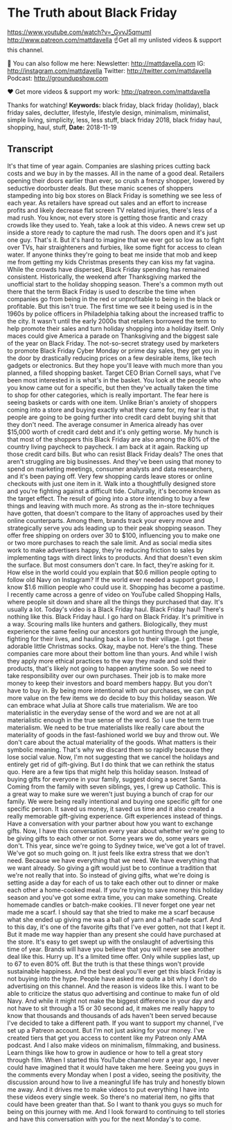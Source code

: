 # The Truth about Black Friday
https://www.youtube.com/watch?v=_GvvJ5qmumI
http://www.patreon.com/mattdavella
☝Get all my unlisted videos & support this channel.

💯 You can also follow me here:
Newsletter:  http://mattdavella.com
IG:  http://instagram.com/mattdavella
Twitter:  http://twitter.com/mattdavella
Podcast:  http://groundupshow.com

❤️ Get more videos & support my work:
http://patreon.com/mattdavella

Thanks for watching!
**Keywords:** black friday, black friday (holiday), black friday sales, declutter, lifestyle, lifestyle design, minimalism, minimalist, simple living, simplicity, less, less stuff, black friday 2018, black friday haul, shopping, haul, stuff, 
**Date:** 2018-11-19

## Transcript
 It's that time of year again. Companies are slashing prices cutting back costs and we buy in by the masses. All in the name of a good deal. Retailers opening their doors earlier than ever, so crush a frenzy shopper, lowered by seductive doorbuster deals. But these manic scenes of shoppers stampeding into big box stores on Black Friday is something we see less of each year. As retailers have spread out sales and an effort to increase profits and likely decrease flat screen TV related injuries, there's less of a mad rush. You know, not every store is getting those frantic and crazy crowds like they used to. Yeah, take a look at this video. A news crew set up inside a store ready to capture the mad rush. The doors open and it's just one guy. That's it. But it's hard to imagine that we ever got so low as to fight over TVs, hair straighteners and furbies, like some fight for access to clean water. If anyone thinks they're going to beat me inside that mob and keep me from getting my kids Christmas presents they can kiss my fat vagina. While the crowds have dispersed, Black Friday spending has remained consistent. Historically, the weekend after Thanksgiving marked the unofficial start to the holiday shopping season. There's a common myth out there that the term Black Friday is used to describe the time when companies go from being in the red or unprofitable to being in the black or profitable. But this isn't true. The first time we see it being used is in the 1960s by police officers in Philadelphia talking about the increased traffic to the city. It wasn't until the early 2000s that retailers borrowed the term to help promote their sales and turn holiday shopping into a holiday itself. Only maces could give America a parade on Thanksgiving and the biggest sale of the year on Black Friday. The not-so-secret strategy used by marketers to promote Black Friday Cyber Monday or prime day sales, they get you in the door by drastically reducing prices on a few desirable items, like tech gadgets or electronics. But they hope you'll leave with much more than you planned, a filled shopping basket. Target CEO Brian Cornell says, what I've been most interested in is what's in the basket. You look at the people who you know came out for a specific, but then they've actually taken the time to shop for other categories, which is really important. The fear here is seeing baskets or cards with one item. Unlike Brian's anxiety of shoppers coming into a store and buying exactly what they came for, my fear is that people are going to be going further into credit card debt buying shit that they don't need. The average consumer in America already has over $15,000 worth of credit card debt and it's only getting worse. My hunch is that most of the shoppers this Black Friday are also among the 80% of the country living paycheck to paycheck. I am back at it again. Racking up those credit card bills. But who can resist Black Friday deals? The ones that aren't struggling are big businesses. And they've been using that money to spend on marketing meetings, consumer analysts and data researchers, and it's been paying off. Very few shopping cards leave stores or online checkouts with just one item in it. Walk into a thoughtfully designed store and you're fighting against a difficult tide. Culturally, it's become known as the target effect. The result of going into a store intending to buy a few things and leaving with much more. As strong as the in-store techniques have gotten, that doesn't compare to the litany of approaches used by their online counterparts. Among them, brands track your every move and strategically serve you ads leading up to their peak shopping season. They offer free shipping on orders over 30 to $100, influencing you to make one or two more purchases to reach the sale limit. And as social media sites work to make advertisers happy, they're reducing friction to sales by implementing tags with direct links to products. And that doesn't even skim the surface. But most consumers don't care. In fact, they're asking for it. How else in the world could you explain that $0.6 million people opting to follow old Navy on Instagram? If the world ever needed a support group, I know $1.6 million people who could use it. Shopping has become a pastime. I recently came across a genre of video on YouTube called Shopping Halls, where people sit down and share all the things they purchased that day. It's usually a lot. Today's video is a Black Friday haul. Black Friday haul! There's nothing like this. Black Friday haul. I go hard on Black Friday. It's primitive in a way. Scouring malls like hunters and gathers. Biologically, they must experience the same feeling our ancestors got hunting through the jungle, fighting for their lives, and hauling back a lion to their village. I got these adorable little Christmas socks. Okay, maybe not. Here's the thing. These companies care more about their bottom line than yours. And while I wish they apply more ethical practices to the way they made and sold their products, that's likely not going to happen anytime soon. So we need to take responsibility over our own purchases. Their job is to make more money to keep their investors and board members happy. But you don't have to buy in. By being more intentional with our purchases, we can put more value on the few items we do decide to buy this holiday season. We can embrace what Julia at Shore calls true materialism. We are too materialistic in the everyday sense of the word and we are not at all materialistic enough in the true sense of the word. So I use the term true materialism. We need to be true materialists like really care about the materiality of goods in the fast-fashioned world we buy and throw out. We don't care about the actual materiality of the goods. What matters is their symbolic meaning. That's why we discard them so rapidly because they lose social value. Now, I'm not suggesting that we cancel the holidays and entirely get rid of gift-giving. But I do think that we can rethink the status quo. Here are a few tips that might help this holiday season. Instead of buying gifts for everyone in your family, suggest doing a secret Santa. Coming from the family with seven siblings, yes, I grew up Catholic. This is a great way to make sure we weren't just buying a bunch of crap for our family. We were being really intentional and buying one specific gift for one specific person. It saved us money, it saved us time and it also created a really memorable gift-giving experience. Gift experiences instead of things. Have a conversation with your partner about how you want to exchange gifts. Now, I have this conversation every year about whether we're going to be giving gifts to each other or not. Some years we do, some years we don't. This year, since we're going to Sydney twice, we've got a lot of travel. We've got so much going on. It just feels like extra stress that we don't need. Because we have everything that we need. We have everything that we want already. So giving a gift would just be to continue a tradition that we're not really that into. So instead of giving gifts, what we're doing is setting aside a day for each of us to take each other out to dinner or make each other a home-cooked meal. If you're trying to save money this holiday season and you've got some extra time, you can make something. Create homemade candles or batch-make cookies. I'll never forget one year net made me a scarf. I should say that she tried to make me a scarf because what she ended up giving me was a ball of yarn and a half-nade scarf. And to this day, it's one of the favorite gifts that I've ever gotten, not that I kept it. But it made me way happier than any present she could have purchased at the store. It's easy to get swept up with the onslaught of advertising this time of year. Brands will have you believe that you will never see another deal like this. Hurry up. It's a limited time offer. Only while supplies last, up to 67 to even 80% off. But the truth is that these things won't provide sustainable happiness. And the best deal you'll ever get this black Friday is not buying into the hype. People have asked me quite a bit why I don't do advertising on this channel. And the reason is videos like this. I want to be able to criticize the status quo advertising and continue to make fun of old Navy. And while it might not make the biggest difference in your day and not have to sit through a 15 or 30 second ad, it makes me really happy to know that thousands and thousands of ads haven't been served because I've decided to take a different path. If you want to support my channel, I've set up a Patreon account. But I'm not just asking for your money. I've created tiers that get you access to content like my Patreon only AMA podcast. And I also make videos on minimalism, filmmaking, and business. Learn things like how to grow in audience or how to tell a great story through film. When I started this YouTube channel over a year ago, I never could have imagined that it would have taken me here. Seeing you guys in the comments every Monday when I post a video, seeing the positivity, the discussion around how to live a meaningful life has truly and honestly blown me away. And it drives me to make videos to put everything I have into these videos every single week. So there's no material item, no gifts that could have been greater than that. So I want to thank you guys so much for being on this journey with me. And I look forward to continuing to tell stories and have this conversation with you for the next Monday's to come.
